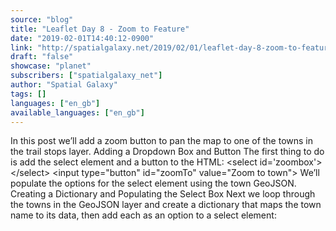 ```yaml
---
source: "blog"
title: "Leaflet Day 8 - Zoom to Feature"
date: "2019-02-01T14:40:12-0900"
link: "http://spatialgalaxy.net/2019/02/01/leaflet-day-8-zoom-to-feature/"
draft: "false"
showcase: "planet"
subscribers: ["spatialgalaxy_net"]
author: "Spatial Galaxy"
tags: []
languages: ["en_gb"]
available_languages: ["en_gb"]
---
```


In this post we&rsquo;ll add a zoom button to pan the map to one of the towns in the trail stops layer.
Adding a Dropdown Box and Button The first thing to do is add the select element and a button to the HTML:
&lt;select id='zoombox'&gt; &lt;/select&gt; &lt;input type="button" id="zoomTo" value="Zoom to town"&gt; We&rsquo;ll populate the options for the select element using the town GeoJSON.
Creating a Dictionary and Populating the Select Box Next we loop through the towns in the GeoJSON layer and create a dictionary that maps the town name to its data, then add each as an option to a select element:
